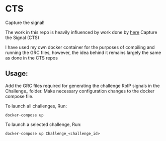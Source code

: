# CTS

Capture the signal!

The work in this repo is heavily influenced by work done by <a href="https://github.com/capturethesignal/cts-backend">here</a> Capture the Signal (CTS)

I have used my own docker container for the purposes of compiling and running the GRC files, however, the idea behind it remains largely the same as done in the CTS repos

## Usage:

Add the GRC files required for generating the challenge RoIP signals in the Challenge_<challenge id> folder.
Make necessary configuration changes to the docker compose file.

To launch all challenges, Run: 

```
docker-compose up
```

To launch a selected challenge, Run:

```
docker-compose up Challenge_<challenge_id>
```
